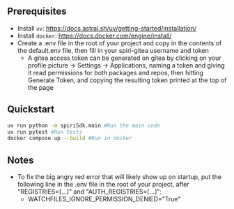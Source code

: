 
## Prerequisites

- Install `uv`: https://docs.astral.sh/uv/getting-started/installation/
- Install `docker`: https://docs.docker.com/engine/install/
- Create a .env file in the root of your project and copy in the contents of the default.env file, then fill in your spiri-gitea username and token
    - A gitea access token can be generated on gitea by clicking on your profile picture -> Settings -> Applications, naming a token and giving it read permissions for both packages and repos, then hitting Generate Token, and copying the resulting token printed at the top of the page

## Quickstart

```bash
uv run python -m spiriSdk.main #Run the main code
uv run pytest #Run tests
docker compose up --build #Run in docker
```

## Notes

- To fix the big angry red error that will likely show up on startup, put the following line in the .env file in the root of your project, after "REGISTRIES=[...]" and "AUTH_REGISTRIES=[...]":
    - WATCHFILES_IGNORE_PERMISSION_DENIED="True"